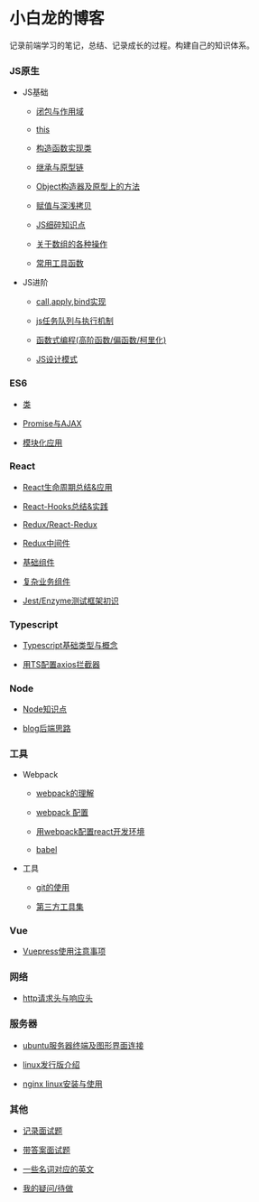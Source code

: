# 小白龙的博客

记录前端学习的笔记，总结、记录成长的过程。构建自己的知识体系。

### JS原生

- JS基础

  - [闭包与作用域](/js/scope-closures.md)

  - [this](/js/this.md)

  - [构造函数实现类](/js/object.md)

  - [继承与原型链](/js/inherit.md)

  - [Object构造器及原型上的方法](/js/object-methods.md)

  - [赋值与深浅拷贝](/js/copy.md)

  - [JS细碎知识点](/js/knowledge-points.md)

  - [关于数组的各种操作](/js/array.md)

  - [常用工具函数](/js/utils.md)

- JS进阶

  - [call,apply,bind实现](/js/call.md)

  - [js任务队列与执行机制](/js/eventloop.md)

  - [函数式编程(高阶函数/偏函数/柯里化)](/js/func-program.md)

  - [JS设计模式](/js/design-mode.md)

### ES6

- [类](/es6/class.md)

- [Promise与AJAX](/es6/promise.md)

- [模块化应用](/es6/module.md)

### React

- [React生命周期总结&应用](/react/lifecycle.md)

- [React-Hooks总结&实践](/react/react-hooks.md)

- [Redux/React-Redux](/react/redux.md)

- [Redux中间件](/react/redux-middleware.md)

- [基础组件](https://github.com/xblcity/blog/blob/master/react/basic-co.md)

- [复杂业务组件](https://github.com/xblcity/blog/blob/master/react/complex-co.md)

- [Jest/Enzyme测试框架初识](/react/react-test.md)

### Typescript

- [Typescript基础类型与概念](/typescript/ts-basic.md)

- [用TS配置axios拦截器](/typescript/ts-axios.md)

### Node

- [Node知识点](/node/little-points.md)

- [blog后端思路](/node/blog.md)

### 工具

- Webpack

  - [webpack的理解](/tools/webpack/webpack.md)

  - [webpack 配置](/tools/webpack/webpack-config.md)

  - [用webpack配置react开发环境](/tools/webpack/webpack-react.md)

  - [babel](/tools/webpack/babel.md)

- 工具

  - [git的使用](/tools/git.md)

  - [第三方工具集](/tools/tool.md)

### Vue

- [Vuepress使用注意事项](/vue/vuepress.md)


### 网络

- [http请求头与响应头](/network/http-message.md)


### 服务器

- [ubuntu服务器终端及图形界面连接](/server/ubuntu.md)

- [linux发行版介绍](/server/linux.md)

- [nginx linux安装与使用](/server/nginx.md)

### 其他

- [记录面试题](/others/job-interview.md)

- [带答案面试题](/others/job-answers.md)

- [一些名词对应的英文](/others/words.md)

- [我的疑问/待做](/others/questions.md)
